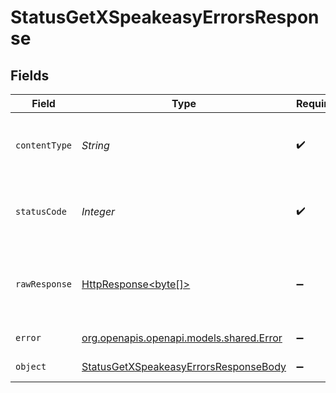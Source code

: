 # StatusGetXSpeakeasyErrorsResponse


## Fields

| Field                                                                                                                    | Type                                                                                                                     | Required                                                                                                                 | Description                                                                                                              |
| ------------------------------------------------------------------------------------------------------------------------ | ------------------------------------------------------------------------------------------------------------------------ | ------------------------------------------------------------------------------------------------------------------------ | ------------------------------------------------------------------------------------------------------------------------ |
| `contentType`                                                                                                            | *String*                                                                                                                 | :heavy_check_mark:                                                                                                       | HTTP response content type for this operation                                                                            |
| `statusCode`                                                                                                             | *Integer*                                                                                                                | :heavy_check_mark:                                                                                                       | HTTP response status code for this operation                                                                             |
| `rawResponse`                                                                                                            | [HttpResponse<byte[]>](https://docs.oracle.com/en/java/javase/11/docs/api/java.net.http/java/net/http/HttpResponse.html) | :heavy_minus_sign:                                                                                                       | Raw HTTP response; suitable for custom response parsing                                                                  |
| `error`                                                                                                                  | [org.openapis.openapi.models.shared.Error](../../models/shared/Error.md)                                                 | :heavy_minus_sign:                                                                                                       | Internal Server Error                                                                                                    |
| `object`                                                                                                                 | [StatusGetXSpeakeasyErrorsResponseBody](../../models/operations/StatusGetXSpeakeasyErrorsResponseBody.md)                | :heavy_minus_sign:                                                                                                       | Not Implemented                                                                                                          |